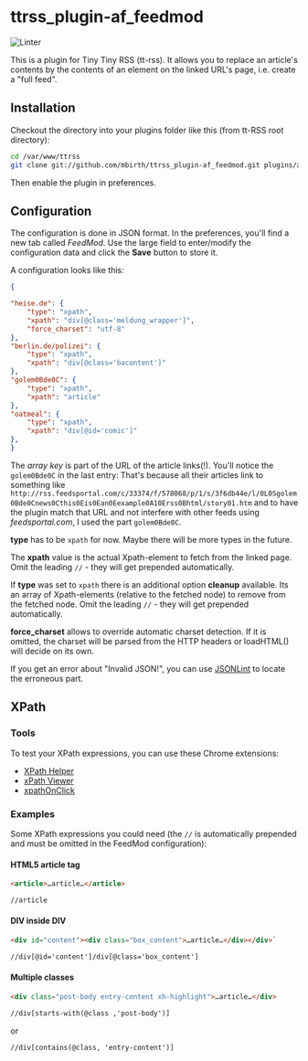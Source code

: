 # ttrss_plugin-af_feedmod

![Linter](https://github.com/reuteras/ttrss_plugin-af_feedmod/workflows/Linter/badge.svg)

This is a plugin for Tiny Tiny RSS (tt-rss). It allows you to replace an article's contents by the contents of an element on the linked URL's page, i.e. create a "full feed".


## Installation

Checkout the directory into your plugins folder like this (from tt-RSS root directory):

```sh
cd /var/www/ttrss
git clone git://github.com/mbirth/ttrss_plugin-af_feedmod.git plugins/af_feedmod
```

Then enable the plugin in preferences.


## Configuration

The configuration is done in JSON format. In the preferences, you'll find a new tab called *FeedMod*. Use the large field to enter/modify the configuration data and click the **Save** button to store it.

A configuration looks like this:

```json
{

"heise.de": {
    "type": "xpath",
    "xpath": "div[@class='meldung_wrapper']",
    "force_charset": "utf-8"
},
"berlin.de/polizei": {
    "type": "xpath",
    "xpath": "div[@class='bacontent']"
},
"golem0Bde0C": {
    "type": "xpath",
    "xpath": "article"
},
"oatmeal": {
    "type": "xpath",
    "xpath": "div[@id='comic']"
},
}
```

The *array key* is part of the URL of the article links(!). You'll notice the `golem0Bde0C` in the last entry: That's because all their articles link to something like `http://rss.feedsportal.com/c/33374/f/578068/p/1/s/3f6db44e/l/0L0Sgolem0Bde0Cnews0Cthis0Eis0Ean0Eexample0A10Erss0Bhtml/story01.htm` and to have the plugin match that URL and not interfere with other feeds using *feedsportal.com*, I used the part `golem0Bde0C`.

**type** has to be `xpath` for now. Maybe there will be more types in the future.

The **xpath** value is the actual Xpath-element to fetch from the linked page. Omit the leading `//` - they will get prepended automatically.

If **type** was set to `xpath` there is an additional option **cleanup** available. Its an array of Xpath-elements (relative to the fetched node) to remove from the fetched node. Omit the leading `//` - they will get prepended automatically.

**force_charset** allows to override automatic charset detection. If it is omitted, the charset will be parsed from the HTTP headers or loadHTML() will decide on its own.


If you get an error about "Invalid JSON!", you can use [JSONLint](http://jsonlint.com/) to locate the erroneous part.


## XPath

### Tools

To test your XPath expressions, you can use these Chrome extensions:

* [XPath Helper](https://chrome.google.com/webstore/detail/xpath-helper/hgimnogjllphhhkhlmebbmlgjoejdpjl)
* [xPath Viewer](https://chrome.google.com/webstore/detail/xpath-viewer/oemacabgcknpcikelclomjajcdpbilpf)
* [xpathOnClick](https://chrome.google.com/webstore/detail/xpathonclick/ikbfbhbdjpjnalaooidkdbgjknhghhbo)


### Examples

Some XPath expressions you could need (the `//` is automatically prepended and must be omitted in the FeedMod configuration):

#### HTML5 article tag

```html
<article>…article…</article>
```

```xslt
//article
```

#### DIV inside DIV

```html
<div id="content"><div class="box_content">…article…</div></div>`
```

```xslt
//div[@id='content']/div[@class='box_content']
```

#### Multiple classes

```html
<div class="post-body entry-content xh-highlight">…article…</div>
```

```xslt
//div[starts-with(@class ,'post-body')]
```
or
```xslt
//div[contains(@class, 'entry-content')]
```
